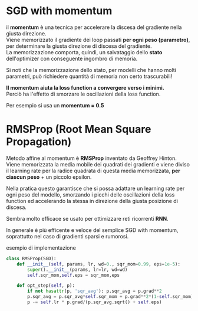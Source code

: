 # SGD with momentum


il **momentum** è una tecnica per accelerare la discesa del gradiente nella giusta direzione.  
Viene memorizzato il gradiente dei loop passati **per ogni peso (parametro)**, per determinare la giusta direzione di discesa del gradiente.  
La memorizzazione comporta, quindi, un salvataggio dello **stato** dell'optimizer con conseguente ingombro di memoria.  

Si noti che la memorizzazione dello stato, per modelli che hanno molti parametri, può richiedere quantità di memoria non certo trascurabili!

**Il momentum aiuta la loss function a convergere verso i minimi.**  
Perciò ha l'effetto di smorzare le oscillazioni della loss function.

Per esempio si usa un **momentum = 0.5**

# RMSProp (Root Mean Square Propagation)

Metodo affine al momentum è **RMSProp** inventato da Geoffrey Hinton.  
Viene memorizzata la media mobile dei quadrati dei gradienti e viene diviso il learning rate per la radice quadrata di questa media memorizzata, **per ciascun peso** + un piccolo epsilon.  

Nella pratica questo garantisce che si possa adattare un learning rate per ogni peso del modello, smorzando i picchi delle oscillazioni della loss function ed accelerando la stessa in direzione della giusta posizione di discesa.  

Sembra molto efficace se usato per ottimizzare reti ricorrenti **RNN**.

In generale è più efficente e veloce del semplice SGD with momentum, soprattutto nel caso di gradienti sparsi e rumorosi.  


esempio di implementazione

```py
class RMSProp(SGD):
    def __init__(self, params, lr, wd=0., sqr_mom=0.99, eps=1e-5):
        super().__init__(params, lr=lr, wd=wd)
        self.sqr_mom,self.eps = sqr_mom,eps

    def opt_step(self, p):
        if not hasattr(p, 'sqr_avg'): p.sqr_avg = p.grad**2
        p.sqr_avg = p.sqr_avg*self.sqr_mom + p.grad**2*(1-self.sqr_mom)
        p -= self.lr * p.grad/(p.sqr_avg.sqrt() + self.eps)

```     